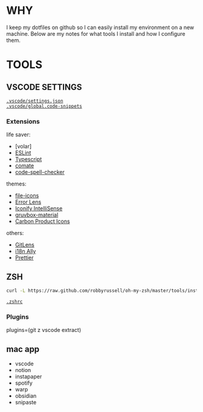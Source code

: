 # WHY
I keep my dotfiles on github so I can easily install my environment on a new machine. Below are my notes for what tools I install and how I configure them.

# TOOLS
## VSCODE SETTINGS
[`.vscode/settings.json`](./.vscode/settings.json)<br>
[`.vscode/global.code-snippets`](./.vscode/global.code-snippets)

### Extensions

life saver:
- [volar]
- [ESLint]()
- [Typescript]()
- [comate]()
- [code-spell-checker]()

themes:
- [file-icons]()
- [Error Lens]()
- [Iconify IntelliSense]()
- [gruvbox-material]()
- [Carbon Product Icons]()

others: 
- [GitLens]()
- [i18n Ally]()
- [Prettier]()


## ZSH
```sh
curl -L https://raw.github.com/robbyrussell/oh-my-zsh/master/tools/install.sh | sh
```

[`.zshrc`](./oh-my-zsh/.zshrc)<br>

### Plugins
plugins=(git z vscode extract)


## mac app
- vscode
- notion
- instapaper
- spotify
- warp
- obsidian
- snipaste

